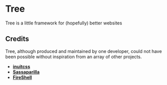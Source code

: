 # Tree

Tree is a little framework for (hopefully) better websites

## Credits

Tree, although produced and maintained by one developer, could not have
been possible without inspiration from an array of other projects.

* **[inuitcss](https://twitter.com/inuitcss)**
* **[Sassaparilla](https://twitter.com/fff_sass)**
* **[FireShell](https://twitter.com/getfireshell)**

